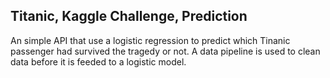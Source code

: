 Titanic, Kaggle Challenge, Prediction
-----------------------

An simple API that use a logistic regression to predict which Tinanic passenger had survived the tragedy or not. A data pipeline is used to clean data before it is feeded to a logistic model.


